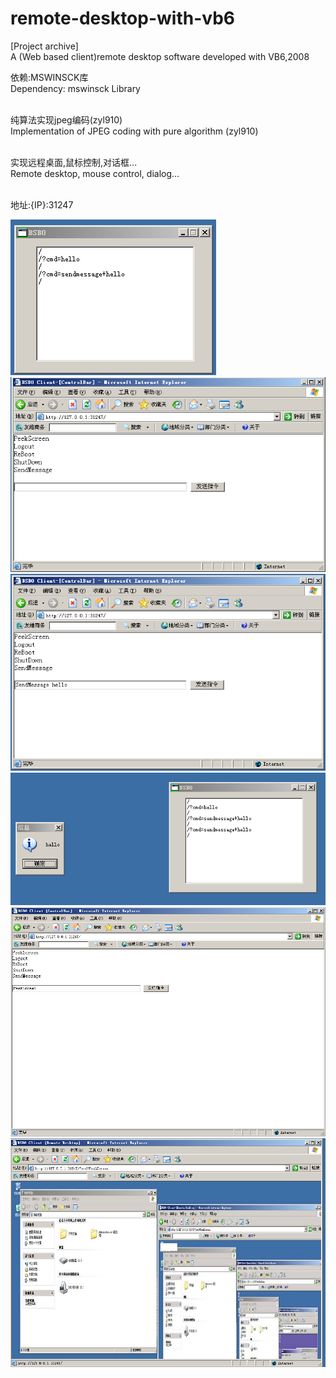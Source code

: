 # remote-desktop-with-vb6
[Project archive]<br />
A (Web based client)remote desktop software developed with VB6,2008<br />


依赖:MSWINSCK库<br />
Dependency: mswinsck Library<br /><br />

纯算法实现jpeg编码(zyl910)<br />
Implementation of JPEG coding with pure algorithm (zyl910)<br /><br />

实现远程桌面,鼠标控制,对话框...<br />
Remote desktop, mouse control, dialog...<br /><br />

地址:{IP}:31247

![screenshot](https://raw.githubusercontent.com/zhangxx2015/remote-desktop-with-vb6/main/screenshot/0001.png "screenshot")
![screenshot](https://raw.githubusercontent.com/zhangxx2015/remote-desktop-with-vb6/main/screenshot/0002.png "screenshot")
![screenshot](https://raw.githubusercontent.com/zhangxx2015/remote-desktop-with-vb6/main/screenshot/0003.png "screenshot")
![screenshot](https://raw.githubusercontent.com/zhangxx2015/remote-desktop-with-vb6/main/screenshot/0004.png "screenshot")
![screenshot](https://raw.githubusercontent.com/zhangxx2015/remote-desktop-with-vb6/main/screenshot/0005.png "screenshot")
![screenshot](https://raw.githubusercontent.com/zhangxx2015/remote-desktop-with-vb6/main/screenshot/0006.png "screenshot")
